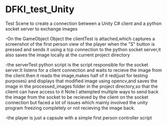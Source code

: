 # DFKI_test_Unity
 Test Scene to create a connection between a Unity C# client and a python socket server to exchange images

-On the GameObject Object the clientTest is attached,which captures a screenshot of the first person view of the player when the "S" button is pressed and sends it using a tcp connection to the python socket server,it also saves the image locally at the current project directory 

-the serverTest python script is the script responsible for the socket server.It listens for a client connection and waits to recieve the image from the client.then it reads the image,makes half of it red(just for testing purposes) and displays that modified image using opencv,and saves the image in the processed_images folder in the project directory,so that the cliemt can have access to it 
Note:I attempted multiple ways to send back the image from the socket to be recieved by the client on the socket connection but faced a lot of issues which mainly involved the unity program freezing completely or not recieving the image back.

-the player is just a capsule with a simple first person controller script
